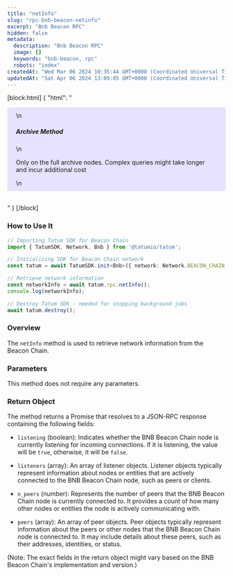 ```yaml
---
title: "netInfo"
slug: "rpc-bnb-beacon-netinfo"
excerpt: "Bnb Beacon RPC"
hidden: false
metadata: 
  description: "Bnb Beacon RPC"
  image: []
  keywords: "bnb-beacon, rpc"
  robots: "index"
createdAt: "Wed Mar 06 2024 10:35:44 GMT+0000 (Coordinated Universal Time)"
updatedAt: "Sat Apr 06 2024 13:09:05 GMT+0000 (Coordinated Universal Time)"
---
```

[block:html]
{
  "html": "<div style="padding: 10px 20px; border-radius: 5px; background-color: #e6e2ff; margin: 0 0 30px 0;">\n  <h5>Archive Method</h5>\n  <p>Only on the full archive nodes. Complex queries might take longer and incur additional cost</p>\n</div>"
}
[/block]


### How to Use It

```typescript
// Importing Tatum SDK for Beacon Chain
import { TatumSDK, Network, Bnb } from '@tatumio/tatum';

// Initializing SDK for Beacon Chain network
const tatum = await TatumSDK.init<Bnb>({ network: Network.BEACON_CHAIN });

// Retrieve network information
const networkInfo = await tatum.rpc.netInfo();
console.log(networkInfo);

// Destroy Tatum SDK - needed for stopping background jobs
await tatum.destroy();
```

### Overview

The `netInfo` method is used to retrieve network information from the Beacon Chain.

### Parameters

This method does not require any parameters.

### Return Object

The method returns a Promise that resolves to a JSON-RPC response containing the following fields:

- `listening` (boolean): Indicates whether the BNB Beacon Chain node is currently listening for incoming connections. If it is listening, the value will be `true`, otherwise, it will be `false`.

- `listeners` (array): An array of listener objects. Listener objects typically represent information about nodes or entities that are actively connected to the BNB Beacon Chain node, such as peers or clients.

- `n_peers` (number): Represents the number of peers that the BNB Beacon Chain node is currently connected to. It provides a count of how many other nodes or entities the node is actively communicating with.

- `peers` (array): An array of peer objects. Peer objects typically represent information about the peers or other nodes that the BNB Beacon Chain node is connected to. It may include details about these peers, such as their addresses, identities, or status.

(Note: The exact fields in the return object might vary based on the BNB Beacon Chain's implementation and version.)
